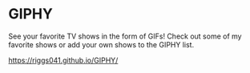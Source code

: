 # GIPHY
See your favorite TV shows in the form of GIFs! Check out some of my favorite shows or add your own shows to the GIPHY list.

https://riggs041.github.io/GIPHY/


